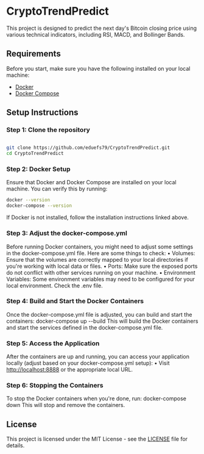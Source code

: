 # CryptoTrendPredict

This project is designed to predict the next day's Bitcoin closing price using various technical indicators, including RSI, MACD, and Bollinger Bands.

## Requirements

Before you start, make sure you have the following installed on your local machine:

- [Docker](https://www.docker.com/get-started)
- [Docker Compose](https://docs.docker.com/compose/install/)

## Setup Instructions

### Step 1: Clone the repository


```bash

git clone https://github.com/eduefs79/CryptoTrendPredict.git
cd CryptoTrendPredict
```
### Step 2: Docker Setup
Ensure that Docker and Docker Compose are installed on your local machine. You can verify this by running:
```bash
docker --version
docker-compose --version
```
If Docker is not installed, follow the installation instructions linked above.
### Step 3: Adjust the docker-compose.yml
Before running Docker containers, you might need to adjust some settings in the docker-compose.yml file. Here are some things to check:
•	Volumes: Ensure that the volumes are correctly mapped to your local directories if you're working with local data or files.
•	Ports: Make sure the exposed ports do not conflict with other services running on your machine.
•	Environment Variables: Some environment variables may need to be configured for your local environment. Check the .env file.
### Step 4: Build and Start the Docker Containers
Once the docker-compose.yml file is adjusted, you can build and start the containers:
docker-compose up --build
This will build the Docker containers and start the services defined in the docker-compose.yml file.
### Step 5: Access the Application
After the containers are up and running, you can access your application locally (adjust based on your docker-compose.yml setup):
•	Visit [http://localhost:8888](http://localhost:8888) or the appropriate local URL.
### Step 6: Stopping the Containers
To stop the Docker containers when you're done, run:
docker-compose down
This will stop and remove the containers.

## License

This project is licensed under the MIT License - see the [LICENSE](https://choosealicense.com/licenses/mit/) file for details.


</span>


